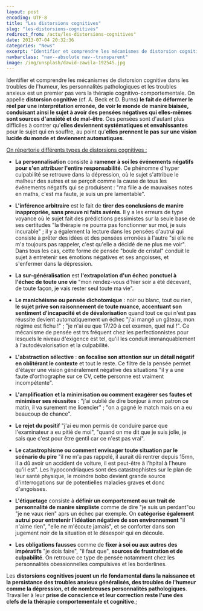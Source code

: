 ```yaml
---
layout: post
encoding: UTF-8
title: "Les distorsions cognitives"
slug: "les-distorsions-cognitives"
redirect_from: /actu/les-distorsions-cognitives"
date: 2013-07-04 20:32:36
categories: "News"
excerpt: "Identifier et comprendre les mécanismes de distorsion cognitive dans les troubles de l'humeur, les personnalités pathologiques et les troubles anxieux est un premier pas vers la thérapie cognitivo-comportementale."
navbarclass: "nav--absolute nav--transparent"
image: /img/unsplash/dawid-zawila-192545.jpg
---
```

Identifier et comprendre les mécanismes de distorsion cognitive dans les troubles de l'humeur, les personnalités pathologiques et les troubles anxieux est un premier pas vers la thérapie cognitivo-comportementale.
On appelle **distorsion cognitive** (cf. A. Beck et D. Burns) **le fait de déformer le réel par une interprétation erronée, de voir le monde de manire biaisée, conduisant ainsi le sujet à avoir des pensées négatives qui elles-mêmes sont sources d'anxiété et de mal-être**. Ces pensées sont d'autant plus difficiles à contrer qu'**elles deviennent systématiques et envahissantes** pour le sujet qui en souffre, au point qu'**elles prennent le pas sur une vision lucide du monde et deviennent automatiques**.  
  
<u>On répertorie différents types de distorsions cognitives :</u>

- **La personnalisation** consiste à **ramener à soi les événements négatifs pour s'en attribuer l'entire responsabilité**. Ce phénomne d'hyper culpabilité se retrouve dans la dépression, où le sujet s'attribue le malheur des autres et se perçoit comme la cause de tous les événements négatifs qui se produisent : "ma fille a de mauvaises notes en maths, c'est ma faute, je suis un pre lamentable".

- **L'inférence arbitraire** est le fait de **tirer des conclusions de manire inappropriée, sans preuve ni faits avérés**. Il y a les erreurs de type voyance où le sujet fait des prédictions pessimistes sur la seule base de ses certitudes "la thérapie ne pourra pas fonctionner sur moi, je suis incurable" ; il y a également la lecture dans les pensées d'autrui qui consiste à prêter des idées et des pensées erronées à l'autre "si elle ne m'a toujours pas rappeler, c'est qu'elle a décidé de ne plus me voir". Dans tous les cas, cette forme de pensée "boule de cristal" conduit le sujet à entretenir ses émotions négatives et ses angoisses, et s'enfermer dans la dépression.

- **La sur-généralisation** est **l'extrapolation d'un échec ponctuel à l'échec de toute une vie** "mon rendez-vous d'hier soir a été décevant, de toute façon, je vais rester seul toute ma vie".

- **Le manichéisme ou pensée dichotomique** : noir ou blanc, tout ou rien, **le sujet prive son raisonnement de toute nuance, accentuant son sentiment d'incapacité et de dévalorisation** quand tout ce qui n'est pas réussite devient automatiquement un échec "j'ai mangé un gâteau, mon régime est fichu !" ; "je n'ai eu que 17/20 à cet examen, quel nul !". Ce mécanisme de pensée est trs fréquent chez les perfectionnistes pour lesquels le niveau d'exigence est tel, qu'il les conduit immanquablement à l'autodévalorisation et la culpabilité.

- **L'abstraction sélective** : **on focalise son attention sur un détail négatif en oblitérant le contexte** et tout le reste. Ce filtre de la pensée permet d'étayer une vision généralement négative des situations "il y a une faute d'orthographe sur ce CV, cette personne est vraiment incompétente".

- **L'amplification et la minimisation ou comment exagérer ses fautes et minimiser ses réussites** : "j'ai oublié de dire bonjour à mon patron ce matin, il va surement me licencier" ; "on a gagné le match mais on a eu beaucoup de chance".

- **Le rejet du positif** "j'ai eu mon permis de conduire parce que l'examinateur a eu pitié de moi", "quand on me dit que je suis jolie, je sais que c'est pour être gentil car ce n'est pas vrai".

- **Le catastrophisme ou comment envisager toute situation par le scénario du pire** "il ne m'a pas rappelé, il aurait dû rentrer depuis 15mn, il a dû avoir un accident de voiture, il est peut-être à l'hpital à l'heure qu'il est". Les hypocondriaques sont des catastrophistes sur le plan de leur santé physique, le moindre bobo devient grande source d'interrogations sur de potentielles maladies graves et donc d'angoisses.

- **L'étiquetage** consiste à **définir un comportement ou un trait de personnalité de manire simpliste** comme de dire "je suis un perdant"ou "je ne vaux rien" aprs un échec par exemple. On **catégorise également autrui pour entretenir l'idéation négative de son environnement** "il n'aime rien", "elle ne m'écoute jamais", et se conforter dans son jugement noir de la situation et le désespoir qui en découle.

- **Les obligations fausses** comme de **fixer à soi ou aux autres des impératifs** "je dois faire", "il faut que", **sources de frustration et de culpabilité**. On retrouve ce type de pensée notamment chez les personnalités obessionnelles compulsives et les borderlines.

  
Les **distorsions cognitives jouent un rle fondamental dans la naissance et la persistance des troubles anxieux généralisés, des troubles de l'humeur comme la dépression, et de nombreuses personnalités pathologiques**. Travailler à leur **prise de conscience et leur correction reste l'une des clefs de la thérapie comportementale et cognitive**.;